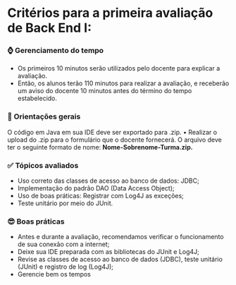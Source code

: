 # Critérios para a primeira  avaliação de Back End I:



### ⌚ Gerenciamento do tempo

- Os primeiros 10 minutos serão utilizados pelo docente para explicar a  avaliação. 
- Então, os alunos terão 110 minutos para realizar a avaliação, e receberão  um aviso do docente 10 minutos antes do término do tempo estabelecido.



### 📝 Orientações gerais

O código em Java em sua IDE deve ser exportado para .zip. • Realizar o upload do .zip para o formulário que o docente fornecerá.  O arquivo deve ter o seguinte formato de nome:  **Nome-Sobrenome-Turma.zip.**



### ✅ Tópicos avaliados

-  Uso correto das classes de  acesso ao banco de dados: JDBC;
- Implementação do padrão DAO  (Data Access Object); 
- Uso de boas práticas: Registrar com Log4J as exceções;
- Teste unitário por meio do JUnit.



### 😎 Boas práticas

-  Antes e durante a avaliação,  recomendamos verificar o  funcionamento de sua conexão com  a internet;
- Deixe sua IDE preparada com as  bibliotecas do JUnit e Log4J;
- Revise as classes de acesso ao  banco de dados (JDBC), teste unitário  (JUnit) e registro de log (Log4J);
- Gerencie bem os tempos